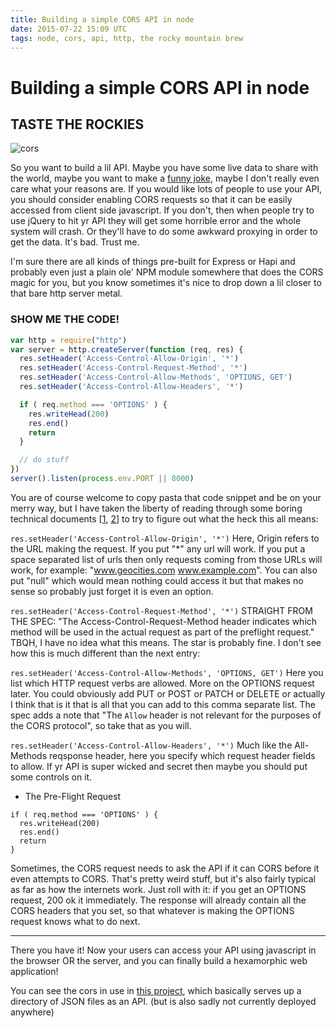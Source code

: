 ```yaml
---
title: Building a simple CORS API in node
date: 2015-07-22 15:09 UTC
tags: node, cors, api, http, the rocky mountain brew
---
```


# Building a simple CORS API in node
## TASTE THE ROCKIES

![cors](cors.png)

So you want to build a lil API. Maybe you have some live data to share with the world, maybe you want to make a [funny joke](http://bikeshed.io/), maybe I don't really even care what your reasons are. If you would like lots of people to use your API, you should consider enabling CORS requests so that it can be easily accessed from client side javascript. If you don't, then when people try to use jQuery to hit yr API they will get some horrible error and the whole system will crash. Or they'll have to do some awkward proxying in order to get the data.   It's bad. Trust me.

I'm sure there are all kinds of things pre-built for Express or Hapi and probably even just a plain ole' NPM module somewhere that does the CORS magic for you, but you know sometimes it's nice to drop down a lil closer to that bare http server metal.

### SHOW ME THE CODE!

```javascript
var http = require("http")
var server = http.createServer(function (req, res) {
  res.setHeader('Access-Control-Allow-Origin', '*')
  res.setHeader('Access-Control-Request-Method', '*')
  res.setHeader('Access-Control-Allow-Methods', 'OPTIONS, GET')
  res.setHeader('Access-Control-Allow-Headers', '*')

  if ( req.method === 'OPTIONS' ) {
    res.writeHead(200)
    res.end()
    return
  }

  // do stuff
})
server().listen(process.env.PORT || 8000)
```

You are of course welcome to copy pasta that code snippet and be on your merry way, but I have taken the liberty of reading through some boring technical documents [[1](https://developer.mozilla.org/en-US/docs/Web/HTTP/Access_control_CORS), [2](http://www.w3.org/TR/cors/#access-control-request-method-request-header)] to try to figure out what the heck this all means:

`res.setHeader('Access-Control-Allow-Origin', '*')`
Here, Origin refers to the URL making the request. If you put "*" any url will work. If you put a space separated list of urls then only requests coming from those URLs will work, for example: "www.geocities.com www.example.com". You can also put "null" which would mean nothing could access it but that makes no sense so probably just forget it is even an option.

`res.setHeader('Access-Control-Request-Method', '*')`
STRAIGHT FROM THE SPEC: "The Access-Control-Request-Method header indicates which method will be used in the actual request as part of the preflight request." TBQH, I have no idea what this means. The star is probably fine. I don't see how this is much different than the next entry:

`res.setHeader('Access-Control-Allow-Methods', 'OPTIONS, GET')`
Here you list which HTTP request verbs are allowed. More on the OPTIONS request later. You could obviously add PUT or POST or PATCH or DELETE or actually I think that is it that is all that you can add to this comma separate list. The spec adds a note that "The `Allow` header is not relevant for the purposes of the CORS protocol", so take that as you will.

`res.setHeader('Access-Control-Allow-Headers', '*')`
Much like the All-Methods reqsponse header, here you specify which request header fields to allow. If yr API is super wicked and secret then maybe you should put some controls on it.

- The Pre-Flight Request

```
if ( req.method === 'OPTIONS' ) {
  res.writeHead(200)
  res.end()
  return
}
```

Sometimes, the CORS request needs to ask the API if it can CORS before it even attempts to CORS. That's pretty weird stuff, but it's also fairly typical as far as how the internets work. Just roll with it: if you get an OPTIONS request, 200 ok it immediately. The response will already contain all the CORS headers that you set, so that whatever is making the OPTIONS request knows what to do next.

____________________________________

There you have it! Now your users can access your API using javascript in the browser OR the server, and you can finally build a hexamorphic web application!

You can see the cors in use in [this project](https://github.com/coleww/corpora-api), which basically serves up a directory of JSON files as an API. (but is also sadly not currently deployed anywhere)

